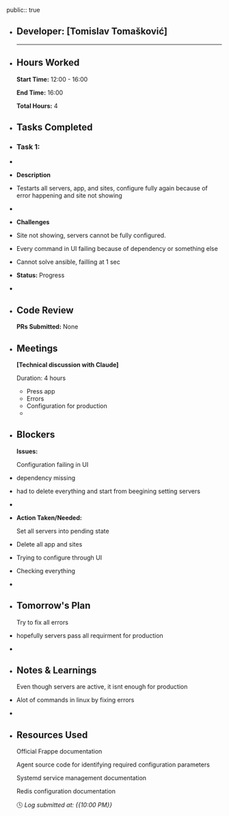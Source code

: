 public:: true

- ## Developer: [Tomislav Tomašković]
  
  ---
- ## Hours Worked
  
  **Start Time:** 12:00 - 16:00
  
  **End Time:** 16:00
  
  **Total Hours:** 4
- ## Tasks Completed
- ### Task 1:
-
- **Description**
- Testarts all servers, app, and sites, configure fully again because of error happening and site not showing
-
- **Challenges**
- Site not showing, servers cannot be fully configured.
- Every command in UI failing because of dependency or something else
- Cannot solve ansible, failling at 1 sec
- **Status:** Progress
-
- ## Code Review
  
  **PRs Submitted:** None
- ## Meetings
  
  **[Technical discussion with Claude]**
  
  Duration: 4 hours
	- Press app
	- Errors
	- Configuration for production
	-
- ## Blockers
  
  **Issues:**
  
  Configuration failing in UI
- dependency missing
- had to delete everything and start from beegining setting servers
-
- **Action Taken/Needed:**
  
  Set all servers into pending state
- Delete all app and sites
- Trying to configure through UI
- Checking everything
-
- ## Tomorrow's Plan
  
  Try to fix all errors
- hopefully servers pass all requirment for production
-
- ## Notes & Learnings
  
  Even though servers are active, it isnt enough for production
- Alot of commands in linux by fixing errors
-
- ## Resources Used
  
  Official Frappe documentation
  
  Agent source code for identifying required configuration parameters
  
  Systemd service management documentation
  
  Redis configuration documentation
  
  🕓 *Log submitted at: {{10:00 PM}}*